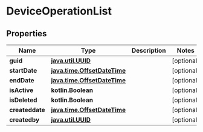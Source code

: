 
# DeviceOperationList

## Properties
Name | Type | Description | Notes
------------ | ------------- | ------------- | -------------
**guid** | [**java.util.UUID**](java.util.UUID.md) |  |  [optional]
**startDate** | [**java.time.OffsetDateTime**](java.time.OffsetDateTime.md) |  |  [optional]
**endDate** | [**java.time.OffsetDateTime**](java.time.OffsetDateTime.md) |  |  [optional]
**isActive** | **kotlin.Boolean** |  |  [optional]
**isDeleted** | **kotlin.Boolean** |  |  [optional]
**createddate** | [**java.time.OffsetDateTime**](java.time.OffsetDateTime.md) |  |  [optional]
**createdby** | [**java.util.UUID**](java.util.UUID.md) |  |  [optional]



